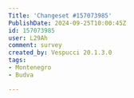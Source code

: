 ```yaml
---
Title: 'Changeset #157073985'
PublishDate: 2024-09-25T10:00:45Z
id: 157073985
user: L29Ah
comment: survey
created_by: Vespucci 20.1.3.0
tags:
- Montenegro
- Budva

---
```

